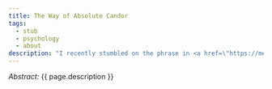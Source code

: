 ```yaml
---
title: The Way of Absolute Candor
tags:
  - stub
  - psychology
  - about
description: "I recently stumbled on the phrase in <a href=\"https://memory-alpha.fandom.com/wiki/Way_of_Absolute_Candor\" target=\"_blank\">an episode by the same title</a>. \"It emphasized the total communication of emotion without filter between thought and word\", which feels very close to my own personal policy of \"open, direct, and kind\". My experience of this feels integrally connected with Brené Brown's phrase \"strong back, soft front, wild heart\", which, paraphrasing, I'd describe as having (1) strong, inviolable core principles and values, (2) being open, vulnerable, authentic, compassionate, and kind, and (3) not allowing oneself to be tamed or seduced by the allure of \"fitting in\" as counterfeit belonging, being free and passionate with one's feelings, embracing experiencing things fully, and never turning away from difficult emotions. I've long had a policy of openness, with the frequent failure mode of oversharing. There are a number of related issues I want to explore, including<br />(1) the line between being open and floodlighting<br />(2) a phrase I learned from Tara Smith: \"I have nothing to hide, but I also have nothing to share.\"<br />(3) how my policy of public-by-default helps me to be mindful about whether I'm acting in accordance with my professed values and who I really want to be<br />(4) how passively sharing (broadcasting) doesn't necessarily mean I think that anybody in particular cares about individual things I share<br />(5) the difference between being open and second-handed approval-/attention-seeking (strong tie-in here to my bodybuilding goals)<br />(6) the connection between chronic/long-practiced openness and shame-resilience/vulnerability<br />(7) the connection to my needing to feel understood / not misunderstood, and the urgency of having to explain all the things<br />(8) the evolution of my use of Facebook and getting into arguments about ideas"
---
```


_Abstract:_ {{ page.description }}
